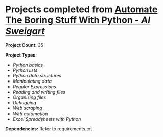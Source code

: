 # Projects completed from [Automate The Boring Stuff With Python *- Al Sweigart*](https://automatetheboringstuff.com/)

**Project Count:**
35

**Project Types:**
* *Python basics*
* *Python lists*
* *Python data structures*
* *Manipulating data*
* *Regular Expressions*
* *Reading and writing files*
* *Organising files*
* *Debugging*
* *Web scraping*
* *Web automation*
* *Excel Spreadsheets with Python*

**Dependencies:**
Refer to requirements.txt